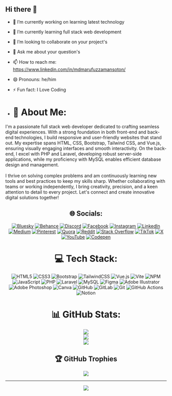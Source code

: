 ## Hi there 👋

- 🔭 I’m currently working on learning latest technology
- 🌱 I’m currently learning full stack web development
- 👯 I’m looking to collaborate on your project's 
- 💬 Ask me about your question's
- 📫 How to reach me: https://www.linkedin.com/in/mdmarufuzzamansoton/
- 😄 Pronouns: he/him
- ⚡ Fun fact: I Love Coding

- # 💫 About Me:
I'm a passionate full stack web developer dedicated to crafting seamless digital experiences. With a strong foundation in both front-end and back-end technologies, I build responsive and user-friendly websites that stand out. My expertise spans HTML, CSS, Bootstrap, Tailwind CSS, and Vue.js, ensuring visually engaging interfaces and smooth interactivity. On the back-end, I excel with PHP and Laravel, developing robust server-side applications, while my proficiency with MySQL enables efficient database design and management.<br><br>I thrive on solving complex problems and am continuously learning new tools and best practices to keep my skills sharp. Whether collaborating with teams or working independently, I bring creativity, precision, and a keen attention to detail to every project. Let's connect and create innovative digital solutions together!


<div align="center">

## 🌐 Socials:
[![Bluesky](https://img.shields.io/badge/bluesky-0285FF?style=for-the-badge&logo=bluesky&logoColor=%23FFFFFF)](https://bsky.app/profile/f-lex.bsky.social) [![Behance](https://img.shields.io/badge/Behance-1769ff?logo=behance&logoColor=white)](https://behance.net/mdmarufuzzamansoton) [![Discord](https://img.shields.io/badge/Discord-%237289DA.svg?logo=discord&logoColor=white)](https://discord.gg/https://discord.gg/ZwePjqHD) [![Facebook](https://img.shields.io/badge/Facebook-%231877F2.svg?logo=Facebook&logoColor=white)](https://facebook.com/maruf.uzzaman.452) [![Instagram](https://img.shields.io/badge/Instagram-%23E4405F.svg?logo=Instagram&logoColor=white)](https://instagram.com/@MARUF_UZZAMAN) [![LinkedIn](https://img.shields.io/badge/LinkedIn-%230077B5.svg?logo=linkedin&logoColor=white)](https://linkedin.com/in/mdmarufuzzamansoton) [![Medium](https://img.shields.io/badge/Medium-12100E?logo=medium&logoColor=white)](https://medium.com/@@marufuzzamansoton-md) [![Pinterest](https://img.shields.io/badge/Pinterest-%23E60023.svg?logo=Pinterest&logoColor=white)](https://pinterest.com/marufuzzamansotonmd) [![Quora](https://img.shields.io/badge/Quora-%23B92B27.svg?logo=Quora&logoColor=white)](https://quora.com/profile/https://www.quora.com/profile/F-LEX-5) [![Reddit](https://img.shields.io/badge/Reddit-%23FF4500.svg?logo=Reddit&logoColor=white)](https://reddit.com/user/marufuzzamansoton_md) [![Stack Overflow](https://img.shields.io/badge/-Stackoverflow-FE7A16?logo=stack-overflow&logoColor=white)](https://stackoverflow.com/users/29974950) [![TikTok](https://img.shields.io/badge/TikTok-%23000000.svg?logo=TikTok&logoColor=white)](https://tiktok.com/@@FLEX_X3D) [![X](https://img.shields.io/badge/X-black.svg?logo=X&logoColor=white)](https://x.com/@maruf_soto72670) [![YouTube](https://img.shields.io/badge/YouTube-%23FF0000.svg?logo=YouTube&logoColor=white)](https://youtube.com/@UC_-CxgPDAi5XOSXVyxO_Vfw) [![Codepen](https://img.shields.io/badge/Codepen-000000?logo=codepen&logoColor=white)](https://codepen.io/@FLEX-X3D) 
</div>

<div align="center">

# 💻 Tech Stack:
![HTML5](https://img.shields.io/badge/html5-%23E34F26.svg?style=for-the-badge&logo=html5&logoColor=white) ![CSS3](https://img.shields.io/badge/css3-%231572B6.svg?style=for-the-badge&logo=css3&logoColor=white) ![Bootstrap](https://img.shields.io/badge/bootstrap-%238511FA.svg?style=for-the-badge&logo=bootstrap&logoColor=white) ![TailwindCSS](https://img.shields.io/badge/tailwindcss-%2338B2AC.svg?style=for-the-badge&logo=tailwind-css&logoColor=white) ![Vue.js](https://img.shields.io/badge/vue.js-%2335495e.svg?style=for-the-badge&logo=vuedotjs&logoColor=%234FC08D) ![Vite](https://img.shields.io/badge/vite-%23646CFF.svg?style=for-the-badge&logo=vite&logoColor=white) ![NPM](https://img.shields.io/badge/NPM-%23CB3837.svg?style=for-the-badge&logo=npm&logoColor=white) ![JavaScript](https://img.shields.io/badge/javascript-%23323330.svg?style=for-the-badge&logo=javascript&logoColor=%23F7DF1E) ![PHP](https://img.shields.io/badge/php-%23777BB4.svg?style=for-the-badge&logo=php&logoColor=white) ![Laravel](https://img.shields.io/badge/laravel-%23FF2D20.svg?style=for-the-badge&logo=laravel&logoColor=white) ![MySQL](https://img.shields.io/badge/mysql-4479A1.svg?style=for-the-badge&logo=mysql&logoColor=white) ![Figma](https://img.shields.io/badge/figma-%23F24E1E.svg?style=for-the-badge&logo=figma&logoColor=white) ![Adobe Illustrator](https://img.shields.io/badge/adobe%20illustrator-%23FF9A00.svg?style=for-the-badge&logo=adobe%20illustrator&logoColor=white) ![Adobe Photoshop](https://img.shields.io/badge/adobe%20photoshop-%2331A8FF.svg?style=for-the-badge&logo=adobe%20photoshop&logoColor=white) ![Canva](https://img.shields.io/badge/Canva-%2300C4CC.svg?style=for-the-badge&logo=Canva&logoColor=white) ![GitHub](https://img.shields.io/badge/github-%23121011.svg?style=for-the-badge&logo=github&logoColor=white) ![GitLab](https://img.shields.io/badge/gitlab-%23181717.svg?style=for-the-badge&logo=gitlab&logoColor=white) ![Git](https://img.shields.io/badge/git-%23F05033.svg?style=for-the-badge&logo=git&logoColor=white) ![GitHub Actions](https://img.shields.io/badge/github%20actions-%232671E5.svg?style=for-the-badge&logo=githubactions&logoColor=white) ![Notion](https://img.shields.io/badge/Notion-%23000000.svg?style=for-the-badge&logo=notion&logoColor=white)
</div>

<div align="center">

# 📊 GitHub Stats:
![](https://github-readme-stats.vercel.app/api?username=marufuzzamansoton-md&theme=neon&hide_border=true&include_all_commits=false&count_private=false)<br/>
![](https://nirzak-streak-stats.vercel.app/?user=marufuzzamansoton-md&theme=neon&hide_border=true)<br/>
![](https://github-readme-stats.vercel.app/api/top-langs/?username=marufuzzamansoton-md&theme=neon&hide_border=true&include_all_commits=false&count_private=false&layout=compact)
</div>

<div align="center">

## 🏆 GitHub Trophies
![](https://github-profile-trophy.vercel.app/?username=marufuzzamansoton-md&theme=radical&no-frame=true&no-bg=true&margin-w=4)

---
[![](https://visitcount.itsvg.in/api?id=marufuzzamansoton-md&icon=0&color=0)](https://visitcount.itsvg.in)

<!-- Proudly created with GPRM ( https://gprm.itsvg.in ) -->
</div>
